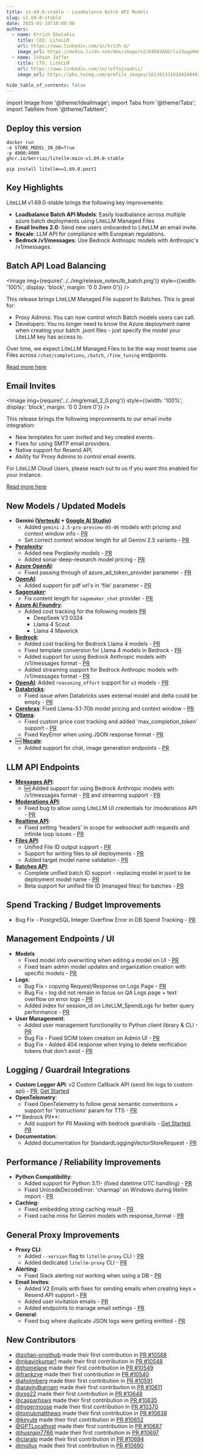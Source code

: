 ```yaml
---
title: v1.69.0-stable - Loadbalance Batch API Models
slug: v1.69.0-stable
date: 2025-05-10T10:00:00
authors:
  - name: Krrish Dholakia
    title: CEO, LiteLLM
    url: https://www.linkedin.com/in/krish-d/
    image_url: https://media.licdn.com/dms/image/v2/D4D03AQGrlsJ3aqpHmQ/profile-displayphoto-shrink_400_400/B4DZSAzgP7HYAg-/0/1737327772964?e=1749686400&v=beta&t=Hkl3U8Ps0VtvNxX0BNNq24b4dtX5wQaPFp6oiKCIHD8
  - name: Ishaan Jaffer
    title: CTO, LiteLLM
    url: https://www.linkedin.com/in/reffajnaahsi/
    image_url: https://pbs.twimg.com/profile_images/1613813310264340481/lz54oEiB_400x400.jpg

hide_table_of_contents: false
---
```

import Image from '@theme/IdealImage';
import Tabs from '@theme/Tabs';
import TabItem from '@theme/TabItem';



## Deploy this version

<Tabs>
<TabItem value="docker" label="Docker">

``` showLineNumbers title="docker run litellm"
docker run
-e STORE_MODEL_IN_DB=True
-p 4000:4000
ghcr.io/berriai/litellm:main-v1.69.0-stable
```
</TabItem>

<TabItem value="pip" label="Pip">

``` showLineNumbers title="pip install litellm"
pip install litellm==1.69.0.post1
```
</TabItem>
</Tabs>

## Key Highlights

LiteLLM v1.69.0-stable brings the following key improvements:

- **Loadbalance Batch API Models**: Easily loadbalance across multiple azure batch deployments using LiteLLM Managed Files
- **Email Invites 2.0**: Send new users onboarded to LiteLLM an email invite.
- **Nscale**: LLM API for compliance with European regulations.
- **Bedrock /v1/messages**: Use Bedrock Anthropic models with Anthropic's /v1/messages.

## Batch API Load Balancing

<Image 
img={require('../../img/release_notes/lb_batch.png')}
  style={{width: '100%', display: 'block', margin: '0 0 2rem 0'}}
/>


This release brings LiteLLM Managed File support to Batches. This is great for:

- Proxy Admins: You can now control which Batch models users can call.
- Developers: You no longer need to know the Azure deployment name when creating your batch .jsonl files - just specify the model your LiteLLM key has access to. 

Over time, we expect LiteLLM Managed Files to be the way most teams use Files across `/chat/completions`, `/batch`, `/fine_tuning` endpoints. 

[Read more here](https://docs.litellm.ai/docs/proxy/managed_batches)


## Email Invites

<Image 
  img={require('../../img/email_2_0.png')}
  style={{width: '100%', display: 'block', margin: '0 0 2rem 0'}}
/>

This release brings the following improvements to our email invite integration:
- New templates for user invited and key created events.
- Fixes for using SMTP email providers.
- Native support for Resend API.
- Ability for Proxy Admins to control email events. 

For LiteLLM Cloud Users, please reach out to us if you want this enabled for your instance. 

[Read more here](https://docs.litellm.ai/docs/proxy/email)


## New Models / Updated Models
- **Gemini ([VertexAI](https://docs.litellm.ai/docs/providers/vertex#usage-with-litellm-proxy-server) + [Google AI Studio](https://docs.litellm.ai/docs/providers/gemini))**
    - Added `gemini-2.5-pro-preview-05-06` models with pricing and context window info - [PR](https://github.com/BerriAI/litellm/pull/10597)
    - Set correct context window length for all Gemini 2.5 variants - [PR](https://github.com/BerriAI/litellm/pull/10690)
- **[Perplexity](../../docs/providers/perplexity)**: 
    - Added new Perplexity models - [PR](https://github.com/BerriAI/litellm/pull/10652) 
    - Added sonar-deep-research model pricing - [PR](https://github.com/BerriAI/litellm/pull/10537)
- **[Azure OpenAI](../../docs/providers/azure)**: 
  - Fixed passing through of azure_ad_token_provider parameter - [PR](https://github.com/BerriAI/litellm/pull/10694)
- **[OpenAI](../../docs/providers/openai)**:
    - Added support for pdf url's in 'file' parameter - [PR](https://github.com/BerriAI/litellm/pull/10640)
- **[Sagemaker](../../docs/providers/aws_sagemaker)**:
    - Fix content length for `sagemaker_chat` provider - [PR](https://github.com/BerriAI/litellm/pull/10607)
- **[Azure AI Foundry](../../docs/providers/azure_ai)**: 
    - Added cost tracking for the following models [PR](https://github.com/BerriAI/litellm/pull/9956)
        - DeepSeek V3 0324
        - Llama 4 Scout
        - Llama 4 Maverick
- **[Bedrock](../../docs/providers/bedrock)**: 
    - Added cost tracking for Bedrock Llama 4 models - [PR](https://github.com/BerriAI/litellm/pull/10582)
    - Fixed template conversion for Llama 4 models in Bedrock - [PR](https://github.com/BerriAI/litellm/pull/10582)
    - Added support for using Bedrock Anthropic models with /v1/messages format - [PR](https://github.com/BerriAI/litellm/pull/10681)
    - Added streaming support for Bedrock Anthropic models with /v1/messages format - [PR](https://github.com/BerriAI/litellm/pull/10710)
- **[OpenAI](../../docs/providers/openai)**: Added `reasoning_effort` support for `o3` models - [PR](https://github.com/BerriAI/litellm/pull/10591)
- **[Databricks](../../docs/providers/databricks)**:
    - Fixed issue when Databricks uses external model and delta could be empty - [PR](https://github.com/BerriAI/litellm/pull/10540)
- **[Cerebras](../../docs/providers/cerebras)**: Fixed Llama-3.1-70b model pricing and context window - [PR](https://github.com/BerriAI/litellm/pull/10648)
- **[Ollama](../../docs/providers/ollama)**: 
    - Fixed custom price cost tracking and added 'max_completion_token' support - [PR](https://github.com/BerriAI/litellm/pull/10636)
    - Fixed KeyError when using JSON response format - [PR](https://github.com/BerriAI/litellm/pull/10611)
- 🆕 **[Nscale](../../docs/providers/nscale)**: 
    - Added support for chat, image generation endpoints - [PR](https://github.com/BerriAI/litellm/pull/10638)

## LLM API Endpoints
- **[Messages API](../../docs/anthropic_unified)**: 
    - 🆕 Added support for using Bedrock Anthropic models with /v1/messages format - [PR](https://github.com/BerriAI/litellm/pull/10681) and streaming support - [PR](https://github.com/BerriAI/litellm/pull/10710)
- **[Moderations API](../../docs/moderations)**: 
    - Fixed bug to allow using LiteLLM UI credentials for /moderations API - [PR](https://github.com/BerriAI/litellm/pull/10723)  
- **[Realtime API](../../docs/realtime)**: 
    - Fixed setting 'headers' in scope for websocket auth requests and infinite loop issues - [PR](https://github.com/BerriAI/litellm/pull/10679)
- **[Files API](../../docs/proxy/litellm_managed_files)**:
    - Unified File ID output support - [PR](https://github.com/BerriAI/litellm/pull/10713)
    - Support for writing files to all deployments - [PR](https://github.com/BerriAI/litellm/pull/10708)
    - Added target model name validation - [PR](https://github.com/BerriAI/litellm/pull/10722)
- **[Batches API](../../docs/batches)**:
    - Complete unified batch ID support - replacing model in jsonl to be deployment model name - [PR](https://github.com/BerriAI/litellm/pull/10719)
  - Beta support for unified file ID (managed files) for batches - [PR](https://github.com/BerriAI/litellm/pull/10650)


## Spend Tracking / Budget Improvements
- Bug Fix - PostgreSQL Integer Overflow Error in DB Spend Tracking - [PR](https://github.com/BerriAI/litellm/pull/10697)

## Management Endpoints / UI
- **Models**
    - Fixed model info overwriting when editing a model on UI - [PR](https://github.com/BerriAI/litellm/pull/10726)
    - Fixed team admin model updates and organization creation with specific models - [PR](https://github.com/BerriAI/litellm/pull/10539)
- **Logs**:
  - Bug Fix -  copying Request/Response on Logs Page - [PR](https://github.com/BerriAI/litellm/pull/10720)
  - Bug Fix -  log did not remain in focus on QA Logs page + text overflow on error logs - [PR](https://github.com/BerriAI/litellm/pull/10725)
  - Added index for session_id on LiteLLM_SpendLogs for better query performance - [PR](https://github.com/BerriAI/litellm/pull/10727)
- **User Management**:
  - Added user management functionality to Python client library & CLI - [PR](https://github.com/BerriAI/litellm/pull/10627)
  - Bug Fix - Fixed SCIM token creation on Admin UI - [PR](https://github.com/BerriAI/litellm/pull/10628)
  - Bug Fix - Added 404 response when trying to delete verification tokens that don't exist - [PR](https://github.com/BerriAI/litellm/pull/10605)

## Logging / Guardrail Integrations
- **Custom Logger API**: v2 Custom Callback API (send llm logs to custom api) - [PR](https://github.com/BerriAI/litellm/pull/10575), [Get Started](https://docs.litellm.ai/docs/proxy/logging#custom-callback-apis-async)
- **OpenTelemetry**:
  - Fixed OpenTelemetry to follow genai semantic conventions + support for 'instructions' param for TTS - [PR](https://github.com/BerriAI/litellm/pull/10608)
- ** Bedrock PII**:
  - Add support for PII Masking with bedrock guardrails - [Get Started](https://docs.litellm.ai/docs/proxy/guardrails/bedrock#pii-masking-with-bedrock-guardrails), [PR](https://github.com/BerriAI/litellm/pull/10608)
- **Documentation**:
  - Added documentation for StandardLoggingVectorStoreRequest - [PR](https://github.com/BerriAI/litellm/pull/10535)

## Performance / Reliability Improvements
- **Python Compatibility**:
  - Added support for Python 3.11- (fixed datetime UTC handling) - [PR](https://github.com/BerriAI/litellm/pull/10701)
  - Fixed UnicodeDecodeError: 'charmap' on Windows during litellm import - [PR](https://github.com/BerriAI/litellm/pull/10542)
- **Caching**:
  - Fixed embedding string caching result - [PR](https://github.com/BerriAI/litellm/pull/10700)
  - Fixed cache miss for Gemini models with response_format - [PR](https://github.com/BerriAI/litellm/pull/10635)

## General Proxy Improvements
- **Proxy CLI**:
  - Added `--version` flag to `litellm-proxy` CLI - [PR](https://github.com/BerriAI/litellm/pull/10704)
  - Added dedicated `litellm-proxy` CLI - [PR](https://github.com/BerriAI/litellm/pull/10578)
- **Alerting**:
  - Fixed Slack alerting not working when using a DB - [PR](https://github.com/BerriAI/litellm/pull/10370)
- **Email Invites**:
  - Added V2 Emails with fixes for sending emails when creating keys + Resend API support - [PR](https://github.com/BerriAI/litellm/pull/10602)
  - Added user invitation emails - [PR](https://github.com/BerriAI/litellm/pull/10615)
  - Added endpoints to manage email settings - [PR](https://github.com/BerriAI/litellm/pull/10646)
- **General**:
  - Fixed bug where duplicate JSON logs were getting emitted - [PR](https://github.com/BerriAI/litellm/pull/10580)


## New Contributors
- [@zoltan-ongithub](https://github.com/zoltan-ongithub) made their first contribution in [PR #10568](https://github.com/BerriAI/litellm/pull/10568)
- [@mkavinkumar1](https://github.com/mkavinkumar1) made their first contribution in [PR #10548](https://github.com/BerriAI/litellm/pull/10548)
- [@thomelane](https://github.com/thomelane) made their first contribution in [PR #10549](https://github.com/BerriAI/litellm/pull/10549)
- [@frankzye](https://github.com/frankzye) made their first contribution in [PR #10540](https://github.com/BerriAI/litellm/pull/10540)
- [@aholmberg](https://github.com/aholmberg) made their first contribution in [PR #10591](https://github.com/BerriAI/litellm/pull/10591)
- [@aravindkarnam](https://github.com/aravindkarnam) made their first contribution in [PR #10611](https://github.com/BerriAI/litellm/pull/10611)
- [@xsg22](https://github.com/xsg22) made their first contribution in [PR #10648](https://github.com/BerriAI/litellm/pull/10648)
- [@casparhsws](https://github.com/casparhsws) made their first contribution in [PR #10635](https://github.com/BerriAI/litellm/pull/10635)
- [@hypermoose](https://github.com/hypermoose) made their first contribution in [PR #10370](https://github.com/BerriAI/litellm/pull/10370)
- [@tomukmatthews](https://github.com/tomukmatthews) made their first contribution in [PR #10638](https://github.com/BerriAI/litellm/pull/10638)
- [@keyute](https://github.com/keyute) made their first contribution in [PR #10652](https://github.com/BerriAI/litellm/pull/10652)
- [@GPTLocalhost](https://github.com/GPTLocalhost) made their first contribution in [PR #10687](https://github.com/BerriAI/litellm/pull/10687)
- [@husnain7766](https://github.com/husnain7766) made their first contribution in [PR #10697](https://github.com/BerriAI/litellm/pull/10697)
- [@claralp](https://github.com/claralp) made their first contribution in [PR #10694](https://github.com/BerriAI/litellm/pull/10694)
- [@mollux](https://github.com/mollux) made their first contribution in [PR #10690](https://github.com/BerriAI/litellm/pull/10690)
